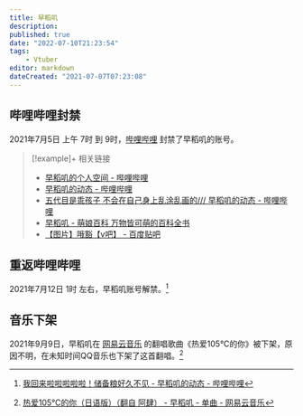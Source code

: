 ```yaml
---
title: 早稻叽
description:
published: true
date: "2022-07-10T21:23:54"
tags:
    - Vtuber
editor: markdown
dateCreated: "2021-07-07T07:23:08"
---
```


## 哔哩哔哩封禁

2021年7月5日 上午 7时 到 9时，[哔哩哔哩](/website/哔哩哔哩弹幕网.md) 封禁了早稻叽的账号。

> [!example]+ 相关链接
>
> + [早稻叽的个人空间 - 哔哩哔哩](https://archive.is/fovoR "https://space.bilibili.com/1950658/")
> + [早稻叽的动态 - 哔哩哔哩](https://archive.is/jP62T "https://space.bilibili.com/1950658/dynamic")
> + [五代目是乖孩子 不会在自己身上乱涂乱画的/// 早稻叽的动态 - 哔哩哔哩](https://archive.is/tfPCe "https://t.bilibili.com/543841862968050878")
> + [早稻叽 - 萌娘百科 万物皆可萌的百科全书](https://web.archive.org/web/20210706231016/https://zh.moegirl.org.cn/index.php?title=早稻叽)
> + [【图片】哦豁【v吧】 - 百度贴吧](https://archive.is/8FdrL "https://tieba.baidu.com/p/7435861613")

## 重返哔哩哔哩

2021年7月12日 1时 左右，早稻叽账号解禁。[^QGZKg]

[^QGZKg]: [我回来啦啦啦啦啦！储备粮好久不见 - 早稻叽的动态 - 哔哩哔哩](https://archive.is/QGZKg "https://t.bilibili.com/546497265159155886")

## 音乐下架

2021年9月9日，早稻叽在 [网易云音乐][] 的翻唱歌曲《热爱105°C的你》被下架，原因不明，在未知时间QQ音乐也下架了这首翻唱。[^Cb5nd]

[网易云音乐]: /company/网易/网易云音乐.md

[^Cb5nd]: [热爱105°C的你（日语版）（翻自 阿肆） - 早稻叽 - 单曲 - 网易云音乐](https://archive.is/Cb5nd "https://music.163.com/#/song?id=1853354153")
